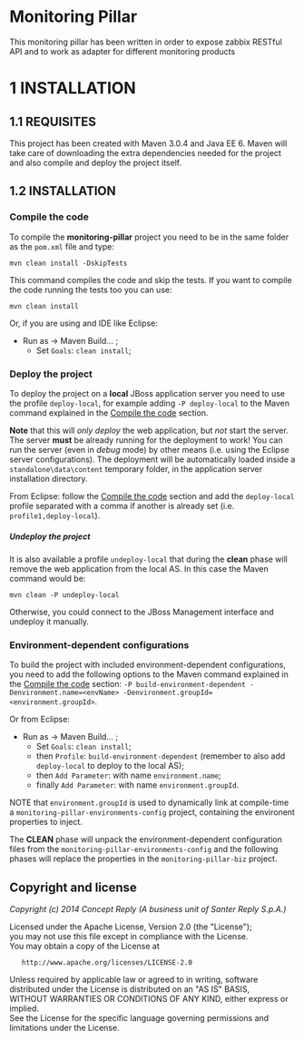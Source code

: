 Monitoring Pillar
=================

This monitoring pillar has been written in order to expose zabbix RESTful API and to work as adapter for different monitoring products

1 INSTALLATION
===============

1.1 REQUISITES
--------------
This project has been created with Maven 3.0.4 and Java EE 6.
Maven will take care of downloading the extra dependencies needed for the project and also compile and deploy the project itself.

1.2 INSTALLATION
--------------

### Compile the code

To compile the **monitoring-pillar** project you need to be in the same folder as the `pom.xml` file and type:
```
mvn clean install -DskipTests
```
This command compiles the code and skip the tests. If you want to compile the code running the tests too you can use:
```
mvn clean install
```

Or, if you are using and IDE like Eclipse:
* Run as -> Maven Build... ;
    * Set `Goals`: `clean install`;
    
### Deploy the project

To deploy the project on a **local** JBoss application server you need to use the profile `deploy-local`, for example adding `-P deploy-local` to the Maven command explained in the [Compile the code]() section.

**Note** that this will *only deploy* the web application, but *not* start the server. The server **must** be already running for the deployment to work!
You can run the server (even in *debug* mode) by other means (i.e. using the Eclipse server configurations).
The deployment will be automatically loaded inside a `standalone\data\content` temporary folder, in the application server installation directory.

From Eclipse: follow the [Compile the code]() section and add the `deploy-local` profile separated with a comma if another is already set (i.e. `profile1,deploy-local`).

##### Undeploy the project

It is also available a profile `undeploy-local` that during the **clean** phase will remove the web application from the local AS.
In this case the Maven command would be:
```
mvn clean -P undeploy-local
```

Otherwise, you could connect to the JBoss Management interface and undeploy it manually.

### Environment-dependent configurations

To build the project with included environment-dependent configurations, you need to add the following options to the Maven command explained in the [Compile the code]() section: `-P build-environment-dependent -Denvironment.name=<envName> -Denvironment.groupId=<environment.groupId>`.

Or from Eclipse:
* Run as -> Maven Build... ;
    * Set `Goals`: `clean install`;
    * then `Profile`: `build-environment-dependent` (remember to also add `deploy-local` to deploy to the local AS);
    * then `Add Parameter`: with name `environment.name`;
    * finally `Add Parameter`: with name `environment.groupId`.
    
NOTE that `environment.groupId` is used to dynamically link at compile-time a `monitoring-pillar-environments-config` project, containing the environent properties to inject. 

The **CLEAN** phase will unpack the environment-dependent configuration files from the `monitoring-pillar-environments-config` and the following phases will replace the properties in the `monitoring-pillar-biz` project.


Copyright and license
----------------------
*Copyright (c) 2014 Concept Reply (A business unit of Santer Reply S.p.A.)*

Licensed under the Apache License, Version 2.0 (the "License");<br/>
you may not use this file except in compliance with the License.<br/>
You may obtain a copy of the License at 

       http://www.apache.org/licenses/LICENSE-2.0
	   
Unless required by applicable law or agreed to in writing, software<br/>
distributed under the License is distributed on an "AS IS" BASIS,<br/>
WITHOUT WARRANTIES OR CONDITIONS OF ANY KIND, either express or implied.<br/>
See the License for the specific language governing permissions and<br/>
limitations under the License.
